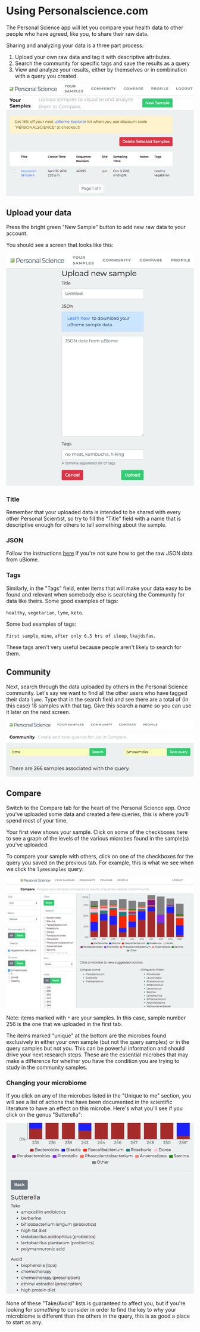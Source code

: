 
Using Personalscience.com
=========================

The Personal Science app will let you compare your health data to other people who have agreed, like you, to share their raw data.

Sharing and analyzing your data is a three part process:

1.  Upload your own raw data and tag it with descriptive attributes.
2.  Search the community for specific tags and save the results as a query
3.  View and analyze your results, either by themselves or in combination with a query you created.

![After uploading a sample, your main screen will look something like this.](./using_psicom/using_psicom_main_screen1.png)

Upload your data
----------------

Press the bright green "New Sample" button to add new raw data to your account.

You should see a screen that looks like this:

![Copy and paste your raw uBiome JSON data here.](./using_psicom/using_psicom_upload_json1.png)

### Title

Remember that your uploaded data is intended to be shared with every other Personal Scientist, so try to fill the "Title" field with a name that is descriptive enough for others to tell something about the sample.

### JSON

Follow the instructions [here](https://github.com/personalscience/public/blob/master/docs/how-to-download-ubiome-json.md) if you're not sure how to get the raw JSON data from uBiome.

### Tags

Similarly, in the "Tags" field, enter items that will make your data easy to be found and relevant when somebody else is searching the Community for data like theirs. Some good examples of tags:

`healthy`, `vegetarian`, `lyme`, `keto`.

Some bad examples of tags:

`First sample`, `mine`, `after only 6.5 hrs of sleep`, `lkajdsfas`.

These tags aren't very useful because people aren't likely to search for them.

Community
---------

Next, search through the data uploaded by others in the Personal Science community. Let's say we want to find all the other users who have tagged their data `lyme`. Type that in the search field and see there are a total of (in this case) 18 samples with that tag. Give this search a name so you can use it later on the next screen.

![](./using_psicom/using_psicom_community_lyme1.png)

Compare
-------

Switch to the Compare tab for the heart of the Personal Science app. Once you've uploaded some data and created a few queries, this is where you'll spend most of your time.

Your first view shows your sample. Click on some of the checkboxes here to see a graph of the levels of the various microbes found in the sample(s) you've uploaded.

To compare your sample with others, click on one of the checkboxes for the query you saved on the previous tab. For example, this is what we see when we click the `lymesamples` query:

![](./using_psicom/using_psicom_compare_lyme1.png)

Note: items marked with `*` are your samples. In this case, sample number 256 is the one that we uploaded in the first tab.

The items marked "unique" at the bottom are the microbes found exclusively in either your own sample (but not the query samples) or in the query samples but not you. This can be powerful information and should drive your next research steps. These are the essential microbes that may make a difference for whether you have the condition you are trying to study in the community samples.

### Changing your microbiome

If you click on any of the microbes listed in the "Unique to me" section, you will see a list of actions that have been documented in the scientific literature to have an effect on this microbe. Here's what you'll see if you click on the genus "Sutterella":

![](./using_psicom/using_psicom_compare_sutterella1.png)

None of these "Take/Avoid" lists is guaranteed to affect you, but if you're looking for *something* to consider in order to find the key to why your microbiome is different than the others in the query, this is as good a place to start as any.
